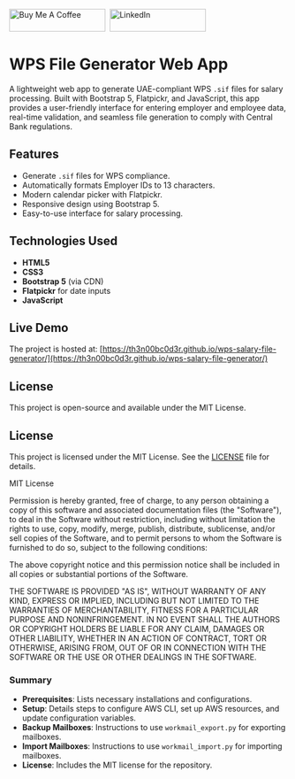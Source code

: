 <a href="https://paypal.me/bilaldevguy?country.x=AE&locale.x=en_US" target="_blank"><img src="https://cdn.buymeacoffee.com/buttons/default-orange.png" alt="Buy Me A Coffee" height="41" width="174"></a>&nbsp;&nbsp;<a href="https://www.linkedin.com/in/th3n00bc0d3r/" target="_blank"><img src="https://cdn.icon-icons.com/icons2/2530/PNG/512/linkedin_button_icon_151847.png" alt="LinkedIn" height="41" width="174"></a>


# WPS File Generator Web App

A lightweight web app to generate UAE-compliant WPS `.sif` files for salary processing. Built with Bootstrap 5, Flatpickr, and JavaScript, this app provides a user-friendly interface for entering employer and employee data, real-time validation, and seamless file generation to comply with Central Bank regulations.

## Features
- Generate `.sif` files for WPS compliance.
- Automatically formats Employer IDs to 13 characters.
- Modern calendar picker with Flatpickr.
- Responsive design using Bootstrap 5.
- Easy-to-use interface for salary processing.

## Technologies Used
- **HTML5**
- **CSS3**
- **Bootstrap 5** (via CDN)
- **Flatpickr** for date inputs
- **JavaScript**

## Live Demo
The project is hosted at: [https://th3n00bc0d3r.github.io/wps-salary-file-generator/](https://th3n00bc0d3r.github.io/wps-salary-file-generator/)

## License
This project is open-source and available under the MIT License.

## License

This project is licensed under the MIT License. See the [LICENSE](LICENSE) file for details.

MIT License

Permission is hereby granted, free of charge, to any person obtaining a copy of this software and associated documentation files (the "Software"), to deal in the Software without restriction, including without limitation the rights to use, copy, modify, merge, publish, distribute, sublicense, and/or sell copies of the Software, and to permit persons to whom the Software is furnished to do so, subject to the following conditions:

The above copyright notice and this permission notice shall be included in all copies or substantial portions of the Software.

THE SOFTWARE IS PROVIDED "AS IS", WITHOUT WARRANTY OF ANY KIND, EXPRESS OR IMPLIED, INCLUDING BUT NOT LIMITED TO THE WARRANTIES OF MERCHANTABILITY, FITNESS FOR A PARTICULAR PURPOSE AND NONINFRINGEMENT. IN NO EVENT SHALL THE AUTHORS OR COPYRIGHT HOLDERS BE LIABLE FOR ANY CLAIM, DAMAGES OR OTHER LIABILITY, WHETHER IN AN ACTION OF CONTRACT, TORT OR OTHERWISE, ARISING FROM, OUT OF OR IN CONNECTION WITH THE SOFTWARE OR THE USE OR OTHER DEALINGS IN THE SOFTWARE.

### Summary

- **Prerequisites**: Lists necessary installations and configurations.
- **Setup**: Details steps to configure AWS CLI, set up AWS resources, and update configuration variables.
- **Backup Mailboxes**: Instructions to use `workmail_export.py` for exporting mailboxes.
- **Import Mailboxes**: Instructions to use `workmail_import.py` for importing mailboxes.
- **License**: Includes the MIT license for the repository.